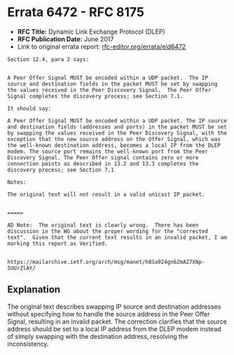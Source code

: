 # Errata 6472 - RFC 8175

- **RFC Title:** Dynamic Link Exchange Protocol (DLEP)
- **RFC Publication Date:** June 2017
- Link to original errata report: [rfc-editor.org/errata/eid6472](https://www.rfc-editor.org/errata/eid6472)

```
Section 12.4, para 2 says:


A Peer Offer Signal MUST be encoded within a UDP packet.  The IP source and destination fields in the packet MUST be set by swapping the values received in the Peer Discovery Signal.  The Peer Offer Signal completes the discovery process; see Section 7.1.

It should say:

A Peer Offer Signal MUST be encoded within a UDP packet. The IP source and destination fields (addresses and ports) in the packet MUST be set by swapping the values received in the Peer Discovery Signal, with the exception that the new source address on the Offer Signal, which was the well-known destination address, becomes a local IP from the DLEP modem. The source port remains the well-known port from the Peer Discovery Signal. The Peer Offer signal contains zero or more connection points as described in 13.2 and 13.3 completes the discovery process; see Section 7.1 

Notes:

The original text will not result in a valid unicast IP packet.

=====
AD Note:  The original text is clearly wrong.  There has been discussion in the WG about the proper wording for the "corrected text".  Given that the current text results in an invalid packet, I am marking this report as Verified.

https://mailarchive.ietf.org/arch/msg/manet/h8Sa924gn6ZmAZ7XNp-5UUrZlAY/
```

## Explanation

The original text describes swapping IP source and destination addresses without specifying how to handle the source address in the Peer Offer Signal, resulting in an invalid packet. The correction clarifies that the source address should be set to a local IP address from the DLEP modem instead of simply swapping with the destination address, resolving the inconsistency.
